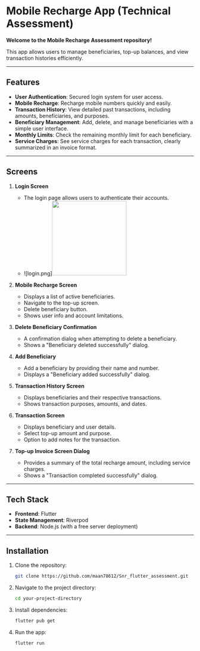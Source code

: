 # Mobile Recharge App (Technical Assessment)

**Welcome to the Mobile Recharge Assessment repository!**

This app allows users to manage beneficiaries, top-up balances, and view transaction histories
efficiently.

---

## Features

- **User Authentication**: Secured login system for user access.
- **Mobile Recharge**: Recharge mobile numbers quickly and easily.
- **Transaction History**: View detailed past transactions, including amounts, beneficiaries, and
  purposes.
- **Beneficiary Management**: Add, delete, and manage beneficiaries with a simple user interface.
- **Monthly Limits**: Check the remaining monthly limit for each beneficiary.
- **Service Charges**: See service charges for each transaction, clearly summarized in an invoice
  format.

---

## Screens

1. **Login Screen**

    - The login page allows users to authenticate their accounts.
    - ![login.png]<img src="Assets/icon.png" width="200">

2. **Mobile Recharge Screen**

    - Displays a list of active beneficiaries.
    - Navigate to the top-up screen.
    - Delete beneficiary button.
    - Shows user info and account limitations.

3. **Delete Beneficiary Confirmation**

    - A confirmation dialog when attempting to delete a beneficiary.
    - Shows a "Beneficiary deleted successfully" dialog.

4. **Add Beneficiary**

    - Add a beneficiary by providing their name and number.
    - Displays a "Beneficiary added successfully" dialog.

5. **Transaction History Screen**

    - Displays beneficiaries and their respective transactions.
    - Shows transaction purposes, amounts, and dates.

6. **Transaction Screen**

    - Displays beneficiary and user details.
    - Select top-up amount and purpose.
    - Option to add notes for the transaction.

7. **Top-up Invoice Screen Dialog**

    - Provides a summary of the total recharge amount, including service charges.
    - Shows a "Transaction completed successfully" dialog.

---

## Tech Stack

- **Frontend**: Flutter
- **State Management**: Riverpod
- **Backend**: Node.js (with a free server deployment)

---

## Installation

1. Clone the repository:
   ```bash
   git clone https://github.com/maan78612/Snr_flutter_assessment.git

2. Navigate to the project directory:
   ```bash
   cd your-project-directory
   ```

3. Install dependencies:
   ```bash
   flutter pub get
   ```

4. Run the app:
   ```bash
   flutter run

